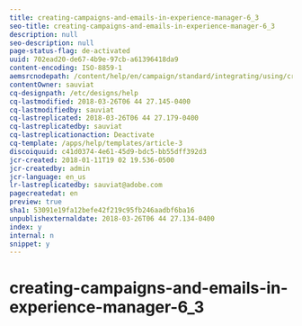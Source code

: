 ```yaml
---
title: creating-campaigns-and-emails-in-experience-manager-6_3
seo-title: creating-campaigns-and-emails-in-experience-manager-6_3
description: null
seo-description: null
page-status-flag: de-activated
uuid: 702ead20-de67-4b9e-97cb-a61396418da9
content-encoding: ISO-8859-1
aemsrcnodepath: /content/help/en/campaign/standard/integrating/using/creating-campaigns-and-emails-in-experience-manager-6_3
contentOwner: sauviat
cq-designpath: /etc/designs/help
cq-lastmodified: 2018-03-26T06 44 27.145-0400
cq-lastmodifiedby: sauviat
cq-lastreplicated: 2018-03-26T06 44 27.179-0400
cq-lastreplicatedby: sauviat
cq-lastreplicationaction: Deactivate
cq-template: /apps/help/templates/article-3
discoiquuid: c41d0374-4e61-45d9-bdc5-bb55dff392d3
jcr-created: 2018-01-11T19 02 19.536-0500
jcr-createdby: admin
jcr-language: en_us
lr-lastreplicatedby: sauviat@adobe.com
pagecreatedat: en
preview: true
sha1: 53091e19fa12befe42f219c95fb246aadbf6ba16
unpublishexternaldate: 2018-03-26T06 44 27.134-0400
index: y
internal: n
snippet: y
---
```


# creating-campaigns-and-emails-in-experience-manager-6_3

